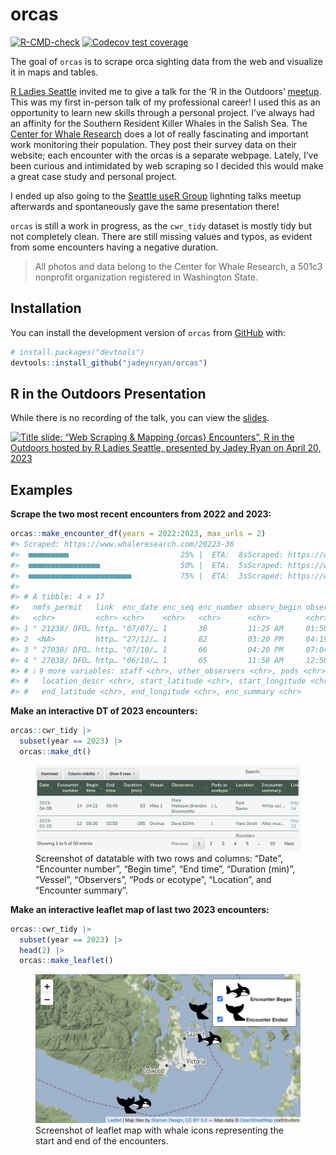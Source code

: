 
<!-- README.md is generated from README.Rmd. Please edit that file -->

# orcas

<!-- badges: start -->

[![R-CMD-check](https://github.com/jadeynryan/orcas/actions/workflows/R-CMD-check.yaml/badge.svg)](https://github.com/jadeynryan/orcas/actions/workflows/R-CMD-check.yaml)
[![Codecov test
coverage](https://codecov.io/gh/jadeynryan/orcas/branch/master/graph/badge.svg)](https://app.codecov.io/gh/jadeynryan/orcas?branch=master)

<!-- badges: end -->

The goal of `orcas` is to scrape orca sighting data from the web and
visualize it in maps and tables.

[R Ladies Seattle](https://rladiesseattle.org "R Ladies Seattle URL")
invited me to give a talk for the ‘R in the Outdoors’
[meetup](https://www.meetup.com/rladies-seattle/ "meetup URL"). This was
my first in-person talk of my professional career! I used this as an
opportunity to learn new skills through a personal project. I’ve always
had an affinity for the Southern Resident Killer Whales in the Salish
Sea. The [Center for Whale
Research](https://www.whaleresearch.com "Center for Whale Research URL")
does a lot of really fascinating and important work monitoring their
population. They post their survey data on their website; each encounter
with the orcas is a separate webpage. Lately, I’ve been curious and
intimidated by web scraping so I decided this would make a great case
study and personal project.

I ended up also going to the [Seattle useR
Group](https://www.meetup.com/seattle-user/) lighnting talks meetup
afterwards and spontaneously gave the same presentation there!

`orcas` is still a work in progress, as the `cwr_tidy` dataset is mostly
tidy but not completely clean. There are still missing values and typos,
as evident from some encounters having a negative duration.

> All photos and data belong to the Center for Whale Research, a 501c3
> nonprofit organization registered in Washington State.

## Installation

You can install the development version of `orcas` from
[GitHub](https://github.com/ "GitHub URL") with:

``` r
# install.packages("devtools")
devtools::install_github("jadeynryan/orcas")
```

## R in the Outdoors Presentation

While there is no recording of the talk, you can view the
[slides](https://jadeynryan.github.io/orcas/ "slides URL").

[![Title slide: “Web Scraping & Mapping {orcas} Encounters”, R in the
Outdoors hosted by R Ladies Seattle, presented by Jadey Ryan on April
20,
2023](inst/img/title_slide_J53_breach_2022.png)](https://jadeynryan.github.io/orcas/)

## Examples

**Scrape the two most recent encounters from 2022 and 2023:**

``` r
orcas::make_encounter_df(years = 2022:2023, max_urls = 2)
#> Scraped: https://www.whaleresearch.com/20223-36
#>  ■■■■■■■■■                         25% |  ETA:  8sScraped: https://www.whaleresearch.com/2022-82
#>  ■■■■■■■■■■■■■■■■                  50% |  ETA:  5sScraped: https://www.whaleresearch.com/2023-66
#>  ■■■■■■■■■■■■■■■■■■■■■■■           75% |  ETA:  3sScraped: https://www.whaleresearch.com/2023-65
#>                                                    
#> # A tibble: 4 × 17
#>   nmfs_permit   link  enc_date enc_seq enc_number observ_begin observ_end vessel
#>   <chr>         <chr> <chr>    <chr>   <chr>      <chr>        <chr>      <chr> 
#> 1 " 21238/ DFO… http… "07/07/… 1       36         11:25 AM     01:50 PM   Mike 1
#> 2  <NA>         http… "27/12/… 1       82         03:20 PM     04:19 PM   Mike 1
#> 3 " 27038/ DFO… http… "07/10/… 1       66         04:20 PM     07:04 PM   Mike 1
#> 4 " 27038/ DFO… http… "06/10/… 1       65         11:58 AM     12:50 PM   Orcin…
#> # ℹ 9 more variables: staff <chr>, other_observers <chr>, pods <chr>,
#> #   location_descr <chr>, start_latitude <chr>, start_longitude <chr>,
#> #   end_latitude <chr>, end_longitude <chr>, enc_summary <chr>
```

**Make an interactive DT of 2023 encounters:**

``` r
orcas::cwr_tidy |> 
  subset(year == 2023) |> 
  orcas::make_dt()
```

<figure>
<img src="inst/img/dt_screenshot.png"
alt="Screenshot of datatable with two rows and columns: “Date”, “Encounter number”, “Begin time”, “End time”, “Duration (min)”, “Vessel”, “Observers”, “Pods or ecotype”, “Location”, and “Encounter summary”." />
<figcaption aria-hidden="true">Screenshot of datatable with two rows and
columns: “Date”, “Encounter number”, “Begin time”, “End time”, “Duration
(min)”, “Vessel”, “Observers”, “Pods or ecotype”, “Location”, and
“Encounter summary”.</figcaption>
</figure>

**Make an interactive leaflet map of last two 2023 encounters:**

``` r
orcas::cwr_tidy |> 
  subset(year == 2023) |> 
  head(2) |> 
  orcas::make_leaflet()
```

<figure>
<img src="inst/img/leaflet_screenshot.png"
alt="Screenshot of leaflet map with whale icons representing the start and end of the encounters." />
<figcaption aria-hidden="true">Screenshot of leaflet map with whale
icons representing the start and end of the encounters.</figcaption>
</figure>
